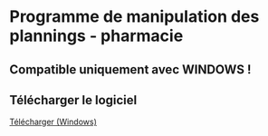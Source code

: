 # Programme de manipulation des plannings - pharmacie

## Compatible uniquement avec WINDOWS !

## Télécharger le logiciel

[Télécharger (Windows)](https://drive.google.com/uc?export=download&id=199-Bg0ES521WTa-zmf7X0REXwPr6ylhT)
